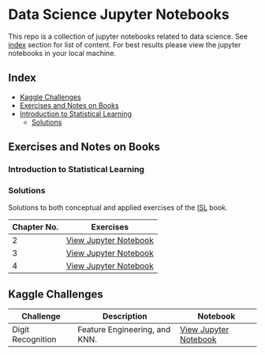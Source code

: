 # Data Science Jupyter Notebooks

This repo is a collection of jupyter notebooks related to data science. See [index](#index) section for list of content. For best results please view the jupyter notebooks in your local machine.

## Index
* [Kaggle Challenges](#kaggle-challenges)
* [Exercises and Notes on Books](#exercises-and-notes-on-books)
 * [Introduction to Statistical Learning](#introduction-to-statistical-learning)
   * [Solutions](#Solutions)


## Exercises and Notes on Books
### Introduction to Statistical Learning

### Solutions
Solutions to both conceptual and applied exercises of the [ISL](http://www-bcf.usc.edu/~gareth/ISL/index.html) book. 

|Chapter No. |                                                                               Exercises                                            |  
|------------|------------------------------------------------------------------------------------------------------------------------------------|
|2           | [View Jupyter Notebook](http://rpubs.com/evertonjlima/191155)       |
|3           | [View Jupyter Notebook](http://nbviewer.jupyter.org/github/evertonjlima/Notebooks/blob/master/ISLR/Exercises/Ch3-Exercises.ipynb) |
|4           | [View Jupyter Notebook](http://nbviewer.jupyter.org/github/evertonjlima/Notebooks/blob/master/ISLR/Exercises/Ch4-Exercises.ipynb) | 


## Kaggle Challenges


| Challenge          | Description                                          | Notebook  |
|--------------------|------------------------------------------------------|-----------|
| Digit Recognition  | Feature Engineering, and KNN.       |[View Jupyter Notebook](https://nbviewer.jupyter.org/github/evertonjlima/Kaggle/blob/master/Digit-Recognizer/digit-recognizer.ipynb) |

